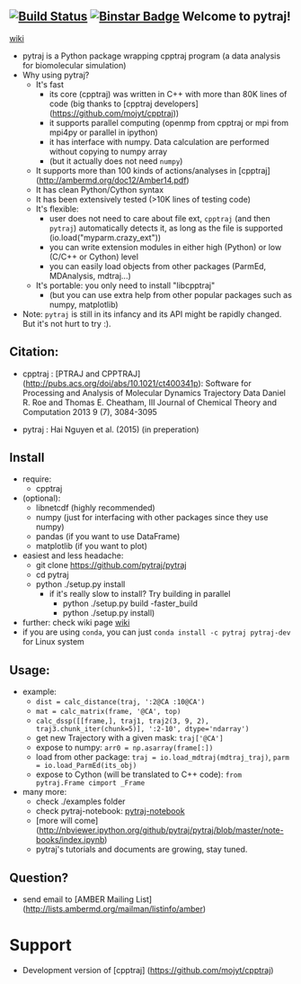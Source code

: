 [![Build Status](https://travis-ci.org/hainm/pytraj.svg?branch=master)](https://travis-ci.org/hainm/pytraj)
[![Binstar Badge](https://binstar.org/pytraj/pytraj-dev/badges/version.svg)](https://binstar.org/pytraj/pytraj-dev/)
Welcome to pytraj!
-------------------
[wiki](http://www.github.com/pytraj/pytraj/wiki)

- pytraj is a Python package wrapping cpptraj program (a data analysis for biomolecular simulation)
- Why using pytraj?
    * It's fast
        * its core (cpptraj) was written in C++ with more than 80K lines of code (big thanks to [cpptraj developers] (https://github.com/mojyt/cpptraj))
        * it supports parallel computing (openmp from cpptraj or mpi from mpi4py or parallel in ipython)
        * it has interface with numpy. Data calculation are performed without copying to numpy array
        * (but it actually does not need `numpy`)
    * It supports more than 100 kinds of actions/analyses in [cpptraj] (http://ambermd.org/doc12/Amber14.pdf)
    * It has clean Python/Cython syntax
    * It has been extensively tested (>10K lines of testing code)
    * It's flexible: 
        * user does not need to care about file ext, `cpptraj` (and then `pytraj`) automatically detects it, as long as the file is supported
            (io.load("myparm.crazy_ext"))
        * you can write extension modules in either high (Python) or low (C/C++ or Cython) level
        * you can easily load objects from other packages (ParmEd, MDAnalysis, mdtraj...)
    * It's portable: you only need to install "libcpptraj"
        * (but you can use extra help from other popular packages such as numpy, matplotlib)
- Note: `pytraj` is still in its infancy and its API might be rapidly changed. But it's not hurt to try :).

Citation:
-----------------
- cpptraj : [PTRAJ and CPPTRAJ] (http://pubs.acs.org/doi/abs/10.1021/ct400341p): Software for Processing and Analysis of Molecular Dynamics Trajectory Data
Daniel R. Roe and Thomas E. Cheatham, III
Journal of Chemical Theory and Computation 2013 9 (7), 3084-3095 

- pytraj : Hai Nguyen et al. (2015) (in preperation)

Install
-------
- require:
    - cpptraj
- (optional):
    - libnetcdf (highly recommended)
    - numpy (just for interfacing with other packages since they use numpy)
    - pandas (if you want to use DataFrame) 
    - matplotlib (if you want to plot)
- easiest and less headache:
    * git clone https://github.com/pytraj/pytraj
    * cd pytraj
    * python ./setup.py install
        * if it's really slow to install? Try building in parallel
            * python ./setup.py build -faster_build
            * python ./setup.py install)
- further: check wiki page [wiki](http://www.github.com/pytraj/pytraj/wiki)
- if you are using `conda`, you can just `conda install -c pytraj pytraj-dev` for Linux system

Usage: 
-----
- example: 
    * `dist = calc_distance(traj, ':2@CA :10@CA')`
    * `mat = calc_matrix(frame, '@CA', top)`
    * `calc_dssp([[frame,], traj1, traj2(3, 9, 2), traj3.chunk_iter(chunk=5)], ':2-10', dtype='ndarray')`
    * get new Trajectory with a given mask: `traj['@CA']`
    * expose to numpy: `arr0 = np.asarray(frame[:])` 
    * load from other package: `traj = io.load_mdtraj(mdtraj_traj)`, `parm = io.load_ParmEd(its_obj)`
    * expose to Cython (will be translated to C++ code): `from pytraj.Frame cimport _Frame`
- many more:
    * check ./examples folder
    * check pytraj-notebook: [pytraj-notebook](http://nbviewer.ipython.org/github/pytraj/pytraj/blob/master/note-books/pytraj_overview.ipynb)
    * [more will come] (http://nbviewer.ipython.org/github/pytraj/pytraj/blob/master/note-books/index.ipynb)
    * pytraj's tutorials and documents are growing, stay tuned.

Question?
--------
* send email to [AMBER Mailing List] (http://lists.ambermd.org/mailman/listinfo/amber)

Support
====================
* Development version of [cpptraj] (https://github.com/mojyt/cpptraj)

